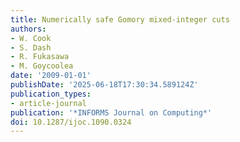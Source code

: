 ```yaml
---
title: Numerically safe Gomory mixed-integer cuts
authors:
- W. Cook
- S. Dash
- R. Fukasawa
- M. Goycoolea
date: '2009-01-01'
publishDate: '2025-06-18T17:30:34.589124Z'
publication_types:
- article-journal
publication: '*INFORMS Journal on Computing*'
doi: 10.1287/ijoc.1090.0324
---
```

